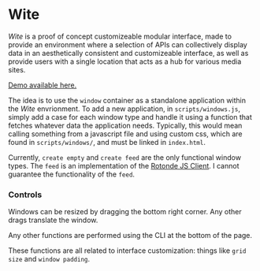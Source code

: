 # Wite

_Wite_ is a proof of concept customizeable modular interface, made to provide an environment where a selection of APIs can collectively display data in an aesthetically consistent and customizeable interface, as well as provide users with a single location that acts as a hub for various media sites.

[Demo available here.](https://v-exec.github.io/Wite/)

The idea is to use the `window` container as a standalone application within the _Wite_ envrionment. To add a new application, in `scripts/windows.js`, simply add a case for each window type and handle it using a function that fetches whatever data the application needs. Typically, this would mean calling something from a javascript file and using custom css, which are found in `scripts/windows/`, and must be linked in `index.html`.

Currently, `create empty` and `create feed` are the only functional window types. The `feed` is an implementation of the [Rotonde JS Client](https://github.com/v-exec/Rotonde-JS-Client). I cannot guarantee the functionality of the `feed`.

### Controls

Windows can be resized by dragging the bottom right corner. Any other drags translate the window.

Any other functions are performed using the CLI at the bottom of the page.

These functions are all related to interface customization: things like `grid size` and `window padding`.